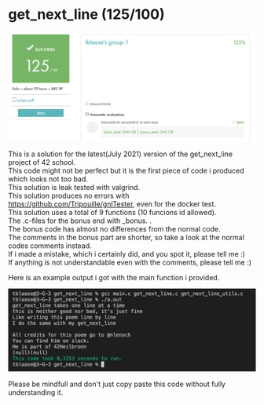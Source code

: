 # get_next_line (125/100)

<img src="images/result.png" >

This is a solution for the latest(July 2021) version of the get_next_line project of 42 school.<br>
This code might not be perfect but it is the first piece of code i produced which looks not too bad.<br>
This solution is leak tested with valgrind.<br>
This solution produces no errors with https://github.com/Tripouille/gnlTester, even for the docker test.<br>
This solution uses a total of 9 functions (10 funcions id allowed).<br>
The .c-files for the bonus end with _bonus. .<br>
The bonus code has almost no differences from the normal code.<br>
The comments in the bonus part are shorter, so take a look at the normal codes comments instead.<br>
If i made a mistake, which i certainly did, and you spot it, please tell me :)<br>
If anything is not understandable even with the comments, please tell me :)<br>

Here is an example output i got with the main function i provided.<br>

<img src="images/output.png" >

Please be mindfull and don't just copy paste this code without fully understanding it.<br>
